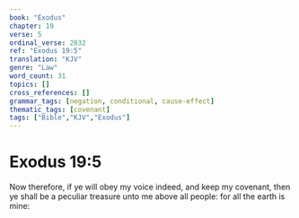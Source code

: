 ```yaml
---
book: "Exodus"
chapter: 19
verse: 5
ordinal_verse: 2032
ref: "Exodus 19:5"
translation: "KJV"
genre: "Law"
word_count: 31
topics: []
cross_references: []
grammar_tags: [negation, conditional, cause-effect]
thematic_tags: [covenant]
tags: ["Bible","KJV","Exodus"]
---
```


# Exodus 19:5

Now therefore, if ye will obey my voice indeed, and keep my covenant, then ye shall be a peculiar treasure unto me above all people: for all the earth is mine:
